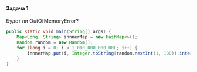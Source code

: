 #### Задача 1

Будет ли OutOfMemoryError?

```java
public static void main(String[] args) {
    Map<Long, String> innnerMap = new HashMap<>();  
    Random random = new Random();  
    for (long i = 0; i < 1_000_000_000_00L; i++) {  
        innnerMap.put(i, Integer.toString(random.nextInt(1, 100)).intern());  
    }  
}
```